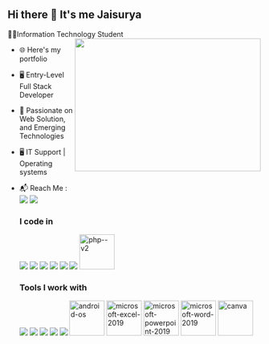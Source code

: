 
## Hi there 👋 It's me Jaisurya

👨‍🎓Information Technology Student
<img align="right" width="370" height="265" src="https://i.pinimg.com/originals/47/f0/34/47f0342cec72b800463bf003eac1257e.gif">
- 🌐 Here's my portfolio
- 🖥️ Entry-Level Full Stack Developer
- 🌱 Passionate on Web Solution, and Emerging Technologies
- 🖥️ IT Support | Operating systems 
- 📬 Reach Me :
  <br/> [<img src="https://img.shields.io/badge/Gmail-D14836?style=for-the-badge&logo=gmail&logoColor=white">](https://mail.google.com/mail/u/0/?view=cm&fs=1&tf=1&to=jaisuryag6@gmail.com)
  [<img src="https://img.shields.io/badge/LinkedIn-0077B5?style=for-the-badge&logo=linkedin&logoColor=white">](https://www.linkedin.com/in/jaisurya-g-5b081024a/)
  <br/>
  
  ### I code in
  <img src="https://img.icons8.com/?size=70&id=20909&format=png&color=000000">
  <img src="https://img.icons8.com/?size=70&id=21278&format=png&color=000000">
  <img src="https://img.icons8.com/?size=70&id=84710&format=png&color=000000">
  <img src="https://img.icons8.com/?size=70&id=PXTY4q2Sq2lG&format=png&color=000000">
  <img src="https://img.icons8.com/?size=70&id=123603&format=png&color=000000">
  <img src="https://img.icons8.com/?size=70&id=b9csPDvC8JBF&format=png&color=000000">
   <img width="70" height="70" src="https://img.icons8.com/nolan/64/php--v2.png" alt="php--v2"/>

  ### Tools I work with
  <img src="https://img.icons8.com/?size=70&id=0OQR1FYCuA9f&format=png&color=000000">
  <img src="https://img.icons8.com/?size=70&id=dJjTWMogzFzg&format=png&color=000000">
  <img src="https://img.icons8.com/?size=70&id=zfHRZ6i1Wg0U&format=png&color=000000">
  <img src="https://img.icons8.com/?size=70&id=g7P0iny5Rros&format=png&color=000000">
  <img src="https://img.icons8.com/?size=70&id=3sGOUDo9nJ4k&format=png&color=000000">
  <img width="70" height="70" src="https://img.icons8.com/color/48/android-os.png" alt="android-os"/>
  <img width="70" height="70" src="https://img.icons8.com/fluency/50/microsoft-excel-2019.png" alt="microsoft-excel-2019"/>
  <img width="70" height="70" src="https://img.icons8.com/fluency/50/microsoft-powerpoint-2019.png" alt="microsoft-powerpoint-2019"/>
  <img width="70" height="70" src="https://img.icons8.com/fluency/50/microsoft-word-2019.png" alt="microsoft-word-2019"/>
  <img width="70" height="70" src="https://img.icons8.com/fluency/50/canva.png" alt="canva"/>
